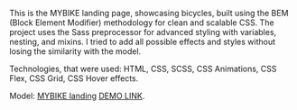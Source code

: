 This is the MYBIKE landing page, showcasing bicycles, built using the BEM (Block Element Modifier) methodology for clean and scalable CSS. The project uses the Sass preprocessor for advanced styling with variables, nesting, and mixins. I tried to add all possible effects and styles without losing the similarity with the model.

Technologies, that were used: HTML, CSS, SCSS, CSS Animations, CSS Flex, CSS Grid, CSS Hover effects.

Model: [MYBIKE landing](https://www.figma.com/file/NZQAIydtHo5QkINyGLHNcq/BIKE-New-Version?node-id=0%3A1)
[DEMO LINK](https://BogdanS1nb.github.io/layout_landing-page/).
